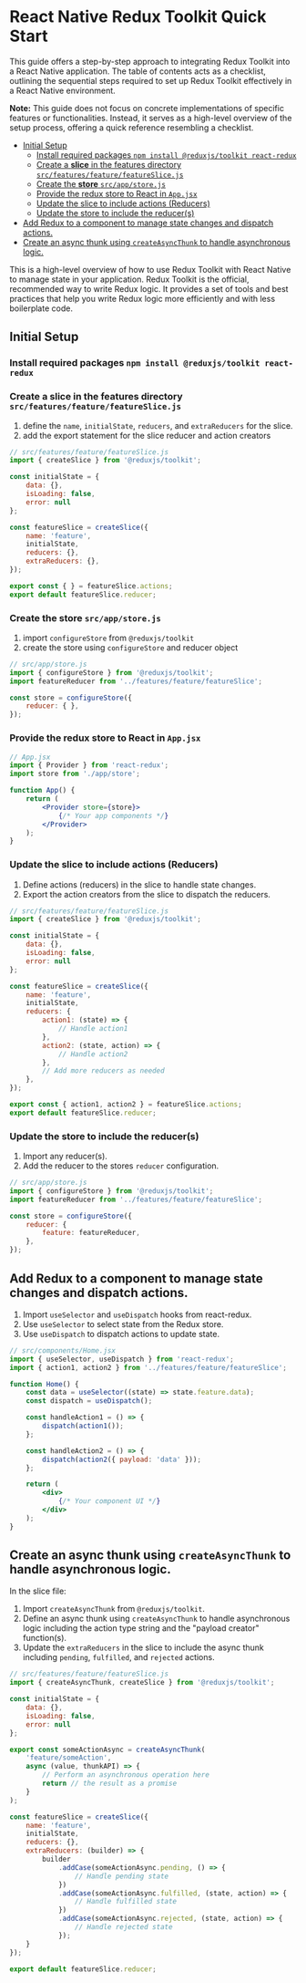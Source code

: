 # React Native Redux Toolkit Quick Start

<div class="small-headings"></div>

This guide offers a step-by-step approach to integrating Redux Toolkit into a React
Native application. The table of contents acts as a checklist, outlining the sequential
steps required to set up Redux Toolkit effectively in a React Native environment.

**Note:** This guide does not focus on concrete implementations of specific features or
functionalities. Instead, it serves as a high-level overview of the setup process,
offering a quick reference resembling a checklist.

<!-- It is intended to act like a checklist  -->

- [Initial Setup](#initial-setup)
  - [Install required packages `npm install @reduxjs/toolkit react-redux`](#install-required-packages-npm-install-reduxjstoolkit-react-redux)
  - [Create a **slice** in the features directory `src/features/feature/featureSlice.js`](#create-a-slice-in-the-features-directory-srcfeaturesfeaturefeatureslicejs)
  - [Create the **store** `src/app/store.js`](#create-the-store-srcappstorejs)
  - [Provide the redux store to React in `App.jsx`](#provide-the-redux-store-to-react-in-appjsx)
  - [Update the slice to include actions (Reducers)](#update-the-slice-to-include-actions-reducers)
  - [Update the store to include the reducer(s)](#update-the-store-to-include-the-reducers)
- [Add Redux to a component to manage state changes and dispatch actions.](#add-redux-to-a-component-to-manage-state-changes-and-dispatch-actions)
- [Create an async thunk using `createAsyncThunk` to handle asynchronous logic.](#create-an-async-thunk-using-createasyncthunk-to-handle-asynchronous-logic)


This is a high-level overview of how to use Redux Toolkit with React Native to manage
state in your application. Redux Toolkit is the official, recommended way to write Redux
logic. It provides a set of tools and best practices that help you write Redux logic
more efficiently and with less boilerplate code.

## Initial Setup

### Install required packages `npm install @reduxjs/toolkit react-redux`

### Create a **slice** in the features directory `src/features/feature/featureSlice.js`

1. define the `name`, `initialState`, `reducers`, and `extraReducers` for the slice.
2. add the export statement for the slice reducer and action creators

```js
// src/features/feature/featureSlice.js
import { createSlice } from '@reduxjs/toolkit';

const initialState = {
    data: {},
    isLoading: false,
    error: null
};

const featureSlice = createSlice({
    name: 'feature',
    initialState,
    reducers: {},
    extraReducers: {},
});

export const { } = featureSlice.actions;
export default featureSlice.reducer;
```

### Create the **store** `src/app/store.js`

1. import `configureStore` from `@reduxjs/toolkit`
2. create the store using `configureStore` and reducer object

```js
// src/app/store.js
import { configureStore } from '@reduxjs/toolkit';
import featureReducer from '../features/feature/featureSlice';

const store = configureStore({
    reducer: { },
});
```

### Provide the redux store to React in `App.jsx`

```jsx
// App.jsx
import { Provider } from 'react-redux';
import store from './app/store';

function App() {
    return (
        <Provider store={store}>
            {/* Your app components */}
        </Provider>
    );
}
```

### Update the slice to include actions (Reducers)

1. Define actions (reducers) in the slice to handle state changes.
2. Export the action creators from the slice to dispatch the reducers.

```js
// src/features/feature/featureSlice.js
import { createSlice } from '@reduxjs/toolkit';

const initialState = {
    data: {},
    isLoading: false,
    error: null
};

const featureSlice = createSlice({
    name: 'feature',
    initialState,
    reducers: {
        action1: (state) => {
            // Handle action1
        },
        action2: (state, action) => {
            // Handle action2
        },
        // Add more reducers as needed
    },
});

export const { action1, action2 } = featureSlice.actions;
export default featureSlice.reducer;
```

### Update the store to include the reducer(s)

1. Import any reducer(s).
2. Add the reducer to the stores `reducer` configuration.

```js
// src/app/store.js
import { configureStore } from '@reduxjs/toolkit';
import featureReducer from '../features/feature/featureSlice';

const store = configureStore({
    reducer: {
        feature: featureReducer,
    },
});
```

## Add Redux to a component to manage state changes and dispatch actions.

1. Import `useSelector` and `useDispatch` hooks from react-redux.
2. Use `useSelector` to select state from the Redux store.
3. Use `useDispatch` to dispatch actions to update state.

```jsx
// src/components/Home.jsx
import { useSelector, useDispatch } from 'react-redux';
import { action1, action2 } from '../features/feature/featureSlice';

function Home() {
    const data = useSelector((state) => state.feature.data);
    const dispatch = useDispatch();

    const handleAction1 = () => {
        dispatch(action1());
    };

    const handleAction2 = () => {
        dispatch(action2({ payload: 'data' }));
    };

    return (
        <div>
            {/* Your component UI */}
        </div>
    );
}
```

## Create an async thunk using `createAsyncThunk` to handle asynchronous logic.

In the slice file:

1. Import `createAsyncThunk` from `@reduxjs/toolkit`.
2. Define an async thunk using `createAsyncThunk` to handle asynchronous logic including
   the action type string and the "payload creator" function(s).
3. Update the `extraReducers` in the slice to include the async thunk including `pending`,
   `fulfilled`, and `rejected` actions.

```js
// src/features/feature/featureSlice.js
import { createAsyncThunk, createSlice } from '@reduxjs/toolkit';

const initialState = {
    data: {},
    isLoading: false,
    error: null
};

export const someActionAsync = createAsyncThunk(
    'feature/someAction',
    async (value, thunkAPI) => {
        // Perform an asynchronous operation here
        return // the result as a promise
    }
);

const featureSlice = createSlice({
    name: 'feature',
    initialState,
    reducers: {},
    extraReducers: (builder) => {
        builder
            .addCase(someActionAsync.pending, () => {
                // Handle pending state
            })
            .addCase(someActionAsync.fulfilled, (state, action) => {
                // Handle fulfilled state
            })
            .addCase(someActionAsync.rejected, (state, action) => {
                // Handle rejected state
            });
    }
});

export default featureSlice.reducer;
```